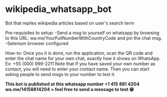 # wikipedia_whatsapp_bot
Bot that replies wikipedia articles based on user's search term

Pre-requisites to setup:
-Send a msg to yourself on whatsapp by browsing to this URL: wa.me/YourFullNumberWithCountryCode and pin the chat msg.
-Selenium browser configured

How-to:
Once you it is done, run the application, scan the QR code and enter the chat name for your own chat, exactly how it shows on WhatsApp. Ex: +55 (000) 999-2211
Note that if you have saved your own number as contact, you will need to enter your contact name.
Then you can start asking people to send msgs to your number to test it.

**This bot is published at this whatsapp number +1 415 881 4204 wa.me/14158814204 > feel free to send a message to test 😁**
